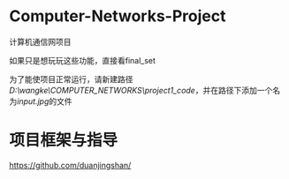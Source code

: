 # Computer-Networks-Project
计算机通信网项目

如果只是想玩玩这些功能，直接看final_set

为了能使项目正常运行，请新建路径*D:\wangke\COMPUTER_NETWORKS\project1_code*，并在路径下添加一个名为*input.jpg*的文件

# 项目框架与指导
https://github.com/duanjingshan/
